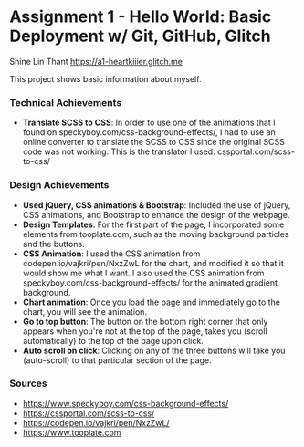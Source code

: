 Assignment 1 - Hello World: Basic Deployment w/ Git, GitHub, Glitch
===

Shine Lin Thant
https://a1-heartkiiier.glitch.me

This project shows basic information about myself.

### Technical Achievements
- **Translate SCSS to CSS**: In order to use one of the animations that I found on speckyboy.com/css-background-effects/, I had to use an online converter to translate the SCSS to CSS since the original SCSS code was not working. This is the translator I used: cssportal.com/scss-to-css/

### Design Achievements
- **Used jQuery, CSS animations & Bootstrap**: Included the use of jQuery, CSS animations, and Bootstrap to enhance the design of the webpage.
- **Design Templates**: For the first part of the page, I incorporated some elements from tooplate.com, such as the moving background particles and the buttons.
- **CSS Animation**: I used the CSS animation from codepen.io/vajkri/pen/NxzZwL for the chart, and modified it so that it would show me what I want. I also used the CSS animation from speckyboy.com/css-background-effects/ for the animated gradient background.
- **Chart animation**: Once you load the page and immediately go to the chart, you will see the animation.
- **Go to top button**: The button on the bottom right corner that only appears when you're not at the top of the page, takes you (scroll automatically) to the top of the page upon click.
- **Auto scroll on click**: Clicking on any of the three buttons will take you (auto-scroll) to that particular section of the page.

### Sources
- https://www.speckyboy.com/css-background-effects/
- https://cssportal.com/scss-to-css/
- https://codepen.io/vajkri/pen/NxzZwL/
- https://www.tooplate.com
